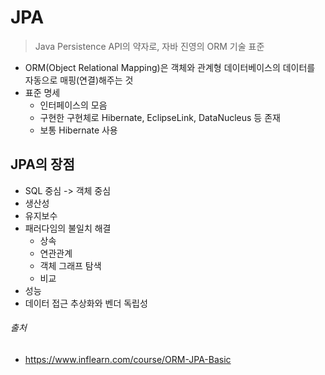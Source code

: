 # JPA

> Java Persistence API의 약자로, 자바 진영의 ORM 기술 표준

- ORM(Object Relational Mapping)은 객체와 관계형 데이터베이스의 데이터를 자동으로 매핑(연결)해주는 것
- 표준 명세
    - 인터페이스의 모음
    - 구현한 구현체로 Hibernate, EclipseLink, DataNucleus 등 존재
    - 보통 Hibernate 사용

## JPA의 장점

- SQL 중심 -> 객체 중심
- 생산성
- 유지보수
- 패러다임의 불일치 해결
  - 상속
  - 연관관계
  - 객체 그래프 탐색
  - 비교
- 성능
- 데이터 접근 추상화와 벤더 독립성

###### 출처

- https://www.inflearn.com/course/ORM-JPA-Basic